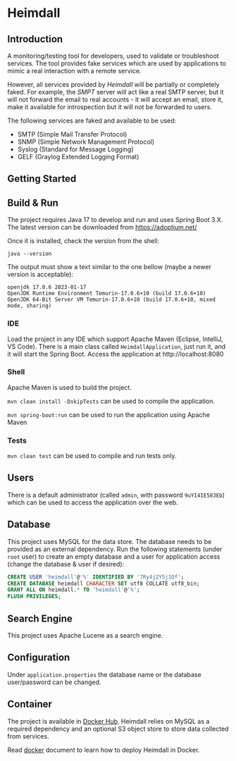 # Heimdall

## Introduction

A monitoring/testing tool for developers, used to validate or troubleshoot services. The tool provides fake services
which are used by applications to mimic a real interaction with a remote service.

However, all services provided by _Heimdall_ will be partially or completely faked. For example, the _SMPT_ server will act
like a real SMTP server, but it will not forward the email to real accounts - it will accept an email, store it, make it available for introspection but it will not be forwarded to users.

The following services are faked and available to be used:

* SMTP (Simple Mail Transfer Protocol)
* SNMP (Simple Network Management Protocol)
* Syslog (Standard for Message Logging)
* GELF (Graylog Extended Logging Format)

## Getting Started

## Build & Run

The project requires Java 17 to develop and run and uses Spring Boot 3.X. The latest version can be downloaded from https://adoptium.net/

Once it is installed, check the version from the shell:

```
java --version
```

The output must show a text similar to the one bellow (maybe a newer version is acceptable):

```
openjdk 17.0.6 2023-01-17
OpenJDK Runtime Environment Temurin-17.0.6+10 (build 17.0.6+10)
OpenJDK 64-Bit Server VM Temurin-17.0.6+10 (build 17.0.6+10, mixed mode, sharing)
```

### IDE

Load the project in any IDE which support Apache Maven (Eclipse, IntelliJ, VS Code). There is a main class called
`HeimdallApplication`, just run it, and it will start the Spring Boot. Access the application at http://localhost:8080

### Shell

Apache Maven is used to build the project.

`mvn clean install -DskipTests` can be used to compile the application.

`mvn spring-boot:run` can be used to run the application using Apache Maven

### Tests

`mvn clean test` can be used to compile and run tests only.

## Users

There is a default administrator (called `admin`, with password `9uYI4IE583Eb`) which can be used to access the application over the web.

## Database

This project uses MySQL for the data store. The database needs to be provided as an external dependency. Run the following statements (under `root` user) to create an empty database
and a user for application access (change the database & user if desired):

```sql
CREATE USER 'heimdall'@'%' IDENTIFIED BY '7Ry4j2Y5j1Of'; 
CREATE DATABASE heimdall CHARACTER SET utf8 COLLATE utf8_bin; 
GRANT ALL ON heimdall.* TO 'heimdall'@'%'; 
FLUSH PRIVILEGES; 
```

## Search Engine

This project uses Apache Lucene as a search engine. 

## Configuration

Under `application.properties` the database name or the database user/password can be changed.

## Container

The project is available in [Docker Hub](https://hub.docker.com/repository/docker/adriantarau/heimdall). Heimdall relies on MySQL as a required dependency and an optional 
S3 object store to store data collected from services.

Read [docker](docs/docker.md) document to learn how to deploy Heimdall in Docker.
